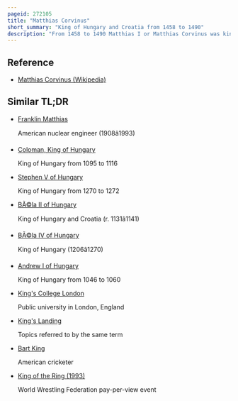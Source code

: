 ```yaml
---
pageid: 272105
title: "Matthias Corvinus"
short_summary: "King of Hungary and Croatia from 1458 to 1490"
description: "From 1458 to 1490 Matthias I or Matthias Corvinus was king of hungary and Croatia. He was elected King of Bohemia in 1469 after conducting several military Campaigns and adopted the Title Duke of Austria in 1487. He was the Son of John hunyadi Regent of Hungary who died in 1456. On the Orders of king ladislaus the posthumous in 1457 Matthias was imprisoned together with his older Brother Ladislaus Hunyadi. Ladislaus Hunyadi was executed causing a Rebellion that forced king Ladislaus to flee hungary. On january 24 1458 Matthias' Uncle Michael Szilgyi persuaded the Estates to unanimously proclaim the 14-year-old to king. He started his Rule under the Guardianship of his Uncle but within two Weeks he took effectual Control of the Government."
---
```


## Reference

- [Matthias Corvinus (Wikipedia)](https://en.wikipedia.org/?curid=272105)

## Similar TL;DR

- [Franklin Matthias](/tldr/en/franklin-matthias)

  American nuclear engineer (1908â1993)

- [Coloman, King of Hungary](/tldr/en/coloman-king-of-hungary)

  King of Hungary from 1095 to 1116

- [Stephen V of Hungary](/tldr/en/stephen-v-of-hungary)

  King of Hungary from 1270 to 1272

- [BÃ©la II of Hungary](/tldr/en/bela-ii-of-hungary)

  King of Hungary and Croatia (r. 1131â1141)

- [BÃ©la IV of Hungary](/tldr/en/bela-iv-of-hungary)

  King of Hungary (1206â1270)

- [Andrew I of Hungary](/tldr/en/andrew-i-of-hungary)

  King of Hungary from 1046 to 1060

- [King's College London](/tldr/en/kings-college-london)

  Public university in London, England

- [King's Landing](/tldr/en/kings-landing)

  Topics referred to by the same term

- [Bart King](/tldr/en/bart-king)

  American cricketer

- [King of the Ring (1993)](/tldr/en/king-of-the-ring-1993)

  World Wrestling Federation pay-per-view event
